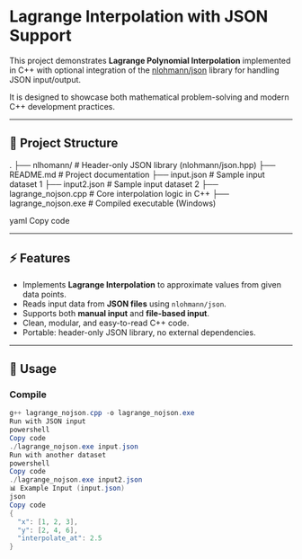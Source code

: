 # Lagrange Interpolation with JSON Support

This project demonstrates **Lagrange Polynomial Interpolation** implemented in C++ with optional integration of the [nlohmann/json](https://github.com/nlohmann/json) library for handling JSON input/output.  

It is designed to showcase both mathematical problem-solving and modern C++ development practices.

---

## 📂 Project Structure
.
├── nlhomann/ # Header-only JSON library (nlohmann/json.hpp)
├── README.md # Project documentation
├── input.json # Sample input dataset 1
├── input2.json # Sample input dataset 2
├── lagrange_nojson.cpp # Core interpolation logic in C++
├── lagrange_nojson.exe # Compiled executable (Windows)

yaml
Copy code

---

## ⚡ Features
- Implements **Lagrange Interpolation** to approximate values from given data points.
- Reads input data from **JSON files** using `nlohmann/json`.
- Supports both **manual input** and **file-based input**.
- Clean, modular, and easy-to-read C++ code.
- Portable: header-only JSON library, no external dependencies.

---

## 🚀 Usage
### Compile
```powershell
g++ lagrange_nojson.cpp -o lagrange_nojson.exe
Run with JSON input
powershell
Copy code
./lagrange_nojson.exe input.json
Run with another dataset
powershell
Copy code
./lagrange_nojson.exe input2.json
📊 Example Input (input.json)
json
Copy code
{
  "x": [1, 2, 3],
  "y": [2, 4, 6],
  "interpolate_at": 2.5
}




